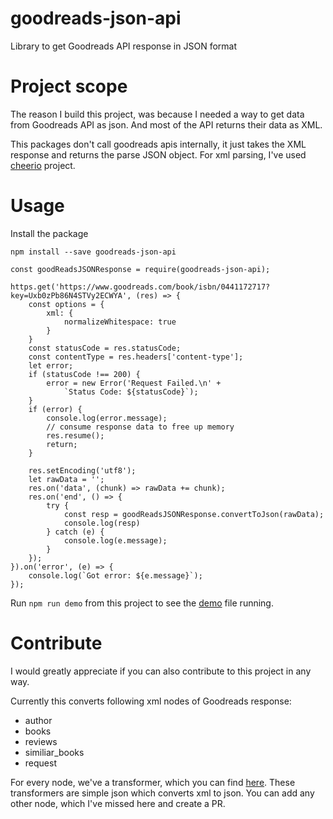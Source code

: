 # goodreads-json-api
Library to get Goodreads API response in JSON format

# Project scope

The reason I build this project, was because I needed a way to get data from Goodreads API as json. And most of the API returns their data as XML. 

This packages don't call goodreads apis internally, it just takes the XML response and returns the parse JSON object.
For xml parsing, I've used [cheerio](https://www/npm.com/package/cheerio) project.

# Usage

Install the package

```
npm install --save goodreads-json-api
```

```
const goodReadsJSONResponse = require(goodreads-json-api);

https.get('https://www.goodreads.com/book/isbn/0441172717?key=Uxb0zPb86N4STVy2ECWYA', (res) => {
    const options = {
        xml: {
            normalizeWhitespace: true
        }
    }
    const statusCode = res.statusCode;
    const contentType = res.headers['content-type'];
    let error;
    if (statusCode !== 200) {
        error = new Error('Request Failed.\n' +
            `Status Code: ${statusCode}`);
    }
    if (error) {
        console.log(error.message);
        // consume response data to free up memory
        res.resume();
        return;
    }

    res.setEncoding('utf8');
    let rawData = '';
    res.on('data', (chunk) => rawData += chunk);
    res.on('end', () => {
        try {
            const resp = goodReadsJSONResponse.convertToJson(rawData);
            console.log(resp)
        } catch (e) {
            console.log(e.message);
        }
    });
}).on('error', (e) => {
    console.log(`Got error: ${e.message}`);
});
```

Run `npm run demo` from this project to see the [demo](https://github.com/myke11j/goodreads-json-api/blob/master/demo/demo.js) file running.

# Contribute

I would greatly appreciate if you can also contribute to this project in any way.

Currently this converts following xml nodes of Goodreads response:
- author
- books
- reviews
- similiar_books
- request

For every node, we've a transformer, which you can find [here](https://github.com/myke11j/goodreads-json-api/blob/master/transformer/mappings.js). These transformers are simple json which converts xml to json.
You can add any other node, which I've missed here and create a PR.